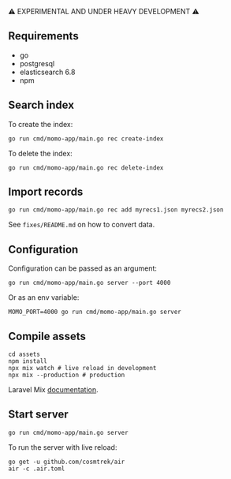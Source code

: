 :warning: EXPERIMENTAL AND UNDER HEAVY DEVELOPMENT :warning:

## Requirements

* go
* postgresql
* elasticsearch 6.8
* npm

## Search index

To create the index:

```
go run cmd/momo-app/main.go rec create-index
```

To delete the index:

```
go run cmd/momo-app/main.go rec delete-index
```

## Import records

```
go run cmd/momo-app/main.go rec add myrecs1.json myrecs2.json
```

See `fixes/README.md` on how to convert data.

## Configuration

Configuration can be passed as an argument:

```
go run cmd/momo-app/main.go server --port 4000
```

Or as an env variable:

```
MOMO_PORT=4000 go run cmd/momo-app/main.go server
```

## Compile assets

```
cd assets
npm install
npx mix watch # live reload in development
npx mix --production # production 
```

Laravel Mix [documentation](https://laravel.com/docs/8.x).

## Start server

```
go run cmd/momo-app/main.go server
```

To run the server with live reload:

```
go get -u github.com/cosmtrek/air
air -c .air.toml
```
